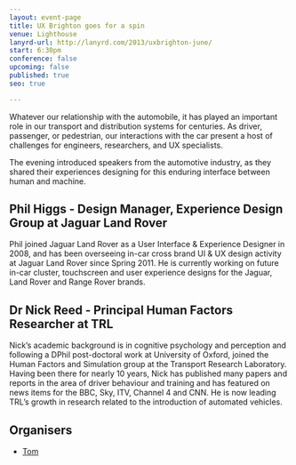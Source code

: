 ```yaml
---
layout: event-page
title: UX Brighton goes for a spin
venue: Lighthouse
lanyrd-url: http://lanyrd.com/2013/uxbrighton-june/
start: 6:30pm
conference: false
upcoming: false
published: true
seo: true

---
```


Whatever our relationship with the automobile, it has played an important role in our transport and distribution systems for centuries. As driver, passenger, or pedestrian, our interactions with the car present a host of challenges for engineers, researchers, and UX specialists.

The evening introduced speakers from the automotive industry, as they shared their experiences designing for this enduring interface between human and machine.

## Phil Higgs - Design Manager, Experience Design Group at Jaguar Land Rover

Phil joined Jaguar Land Rover as a User Interface & Experience Designer in 2008, and has been overseeing in-car cross brand UI & UX design activity at Jaguar Land Rover since Spring 2011. He is currently working on future in-car cluster, touchscreen and user experience designs for the Jaguar, Land Rover and Range Rover brands.

## Dr Nick Reed - Principal Human Factors Researcher at TRL

Nick’s academic background is in cognitive psychology and perception and following a DPhil post-doctoral work at University of Oxford, joined the Human Factors and Simulation group at the Transport Research Laboratory. Having been there for nearly 10 years, Nick has published many papers and reports in the area of driver behaviour and training and has featured on news items for the BBC, Sky, ITV, Channel 4 and CNN. He is now leading TRL’s growth in research related to the introduction of automated vehicles.

## Organisers

- <a href="https://uxbri.org/about/#tom">Tom</a>